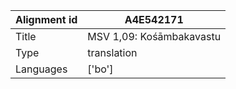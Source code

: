 |Alignment id | A4E542171
| --- | --- 
|Title | MSV 1,09: Kośāmbakavastu 
|Type | translation
|Languages | ['bo']